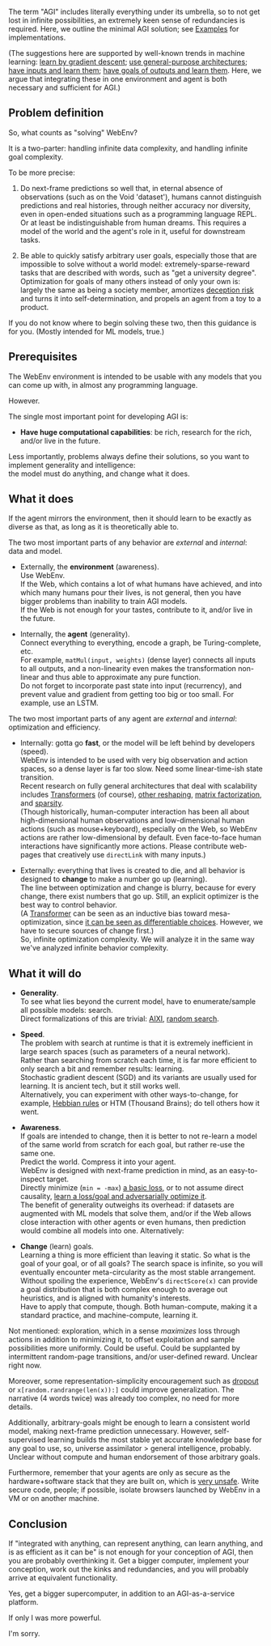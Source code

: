 The term "AGI" includes literally everything under its umbrella, so to not get lost in infinite possibilities, an extremely keen sense of redundancies is required. Here, we outline the minimal AGI solution; see [Examples](../examples/README.md) for implementations.

(The suggestions here are supported by well-known trends in machine learning: [learn by gradient descent](https://en.wikipedia.org/wiki/Gradient_descent); [use general-purpose architectures](https://deepmind.com/blog/article/building-architectures-that-can-handle-the-worlds-data); [have inputs and ](https://ai.facebook.com/blog/self-supervised-learning-the-dark-matter-of-intelligence/)[learn them](https://openai.com/blog/gpt-3-apps/); [have goals of outputs and ](https://deepmind.com/blog/article/alphazero-shedding-new-light-grand-games-chess-shogi-and-go)[learn ](https://deepmind.com/blog/article/generally-capable-agents-emerge-from-open-ended-play)[them](https://deepmind.com/blog/article/learning-through-human-feedback). Here, we argue that integrating these in one environment and agent is both necessary and sufficient for AGI.)

## Problem definition

So, what counts as "solving" WebEnv?

It is a two-parter: handling infinite data complexity, and handling infinite goal complexity.

To be more precise:

1. Do next-frame predictions so well that, in eternal absence of observations (such as on the Void 'dataset'), humans cannot distinguish predictions and real histories, through neither accuracy nor diversity, even in open-ended situations such as a programming language REPL. Or at least be indistinguishable from human dreams. This requires a model of the world and the agent's role in it, useful for downstream tasks.

2. Be able to quickly satisfy arbitrary user goals, especially those that are impossible to solve without a world model: extremely-sparse-reward tasks that are described with words, such as "get a university degree". Optimization for goals of many others instead of only your own is: largely the same as being a society member, amortizes [deception risk](https://arxiv.org/abs/1906.01820) and turns it into self-determination, and propels an agent from a toy to a product.

If you do not know where to begin solving these two, then this guidance is for you. (Mostly intended for ML models, true.)

## Prerequisites

The WebEnv environment is intended to be usable with any models that you can come up with, in almost any programming language.

However.

The single most important point for developing AGI is:

- **Have huge computational capabilities**: be rich, research for the rich, and/or live in the future.

Less importantly, problems always define their solutions, so you want to implement generality and intelligence:    
the model must do anything, and change what it does.

## What it does

If the agent mirrors the environment, then it should learn to be exactly as diverse as that, as long as it is theoretically able to.

The two most important parts of any behavior are *external* and *internal*: data and model.

- Externally, the **environment** (awareness).    
Use WebEnv.    
If the Web, which contains a lot of what humans have achieved, and into which many humans pour their lives, is not general, then you have bigger problems than inability to train AGI models.    
If the Web is not enough for your tastes, contribute to it, and/or live in the future.

- Internally, the **agent** (generality).    
Connect everything to everything, encode a graph, be Turing-complete, etc.    
For example, `matMul(input, weights)` (dense layer) connects all inputs to all outputs, and a non-linearity even makes the transformation non-linear and thus able to approximate any pure function.    
Do not forget to incorporate past state into input (recurrency), and prevent value and gradient from getting too big or too small. For example, use an LSTM.

The two most important parts of any agent are *external* and *internal*: optimization and efficiency.

- Internally: gotta go **fast**, or the model will be left behind by developers (speed).    
WebEnv is intended to be used with very big observation and action spaces, so a dense layer is far too slow. Need some linear-time-ish state transition.    
Recent research on fully general architectures that deal with scalability includes [Transformers](https://arxiv.org/abs/2103.03206) (of course), [other reshaping](../examples/Python/ldl.py), [matrix factorization](https://arxiv.org/pdf/2010.04196.pdf), and [sparsity](https://arxiv.org/abs/2102.01732).    
(Though historically, human-computer interaction has been all about high-dimensional human observations and low-dimensional human actions (such as mouse+keyboard), especially on the Web, so WebEnv actions are rather low-dimensional by default. Even face-to-face human interactions have significantly more actions. Please contribute web-pages that creatively use `directLink` with many inputs.)

- Externally: everything that lives is created to die, and all behavior is designed to **change** to make a number go up (learning).    
The line between optimization and change is blurry, because for every change, there exist numbers that go up. Still, an explicit optimizer is the best way to control behavior.    
(A [Transformer](https://arxiv.org/abs/2103.03206) can be seen as an inductive bias toward mesa-optimization, since [it can be seen as differentiable choices](https://antipurity.github.io/conceptual#tutorial%20softmax). However, we have to secure sources of change first.)    
So, infinite optimization complexity. We will analyze it in the same way we've analyzed infinite behavior complexity.

## What it will do

- **Generality**.    
To see what lies beyond the current model, have to enumerate/sample all possible models: search.    
Direct formalizations of this are trivial: [AIXI](http://www.hutter1.net/ai/uaibook.htm), [random search](https://en.wikipedia.org/wiki/Random_search).

- **Speed**.    
The problem with search at runtime is that it is extremely inefficient in large search spaces (such as parameters of a neural network).    
Rather than searching from scratch each time, it is far more efficient to only search a bit and remember results: learning.    
Stochastic gradient descent (SGD) and its variants are usually used for learning. It is ancient tech, but it still works well.    
Alternatively, you can experiment with other ways-to-change, for example, [Hebbian rules](https://en.wikipedia.org/wiki/Generalized_Hebbian_algorithm) or HTM (Thousand Brains); do tell others how it went.

- **Awareness**.    
If goals are intended to change, then it is better to not re-learn a model of the same world from scratch for each goal, but rather re-use the same one.    
Predict the world. Compress it into your agent.    
WebEnv is designed with next-frame prediction in mind, as an easy-to-inspect target.    
Directly minimize (`min = -max`) [a basic loss](https://ml-cheatsheet.readthedocs.io/en/latest/loss_functions.html), or to not assume direct causality, [learn a loss](https://en.wikipedia.org/wiki/Expectation%E2%80%93maximization_algorithm)[/goal and ](https://phillipi.github.io/pix2pix/)[adversarially optimize it](https://keras.io/examples/rl/ddpg_pendulum/).    
The benefit of generality outweighs its overhead: if datasets are augmented with ML models that solve them, and/or if the Web allows close interaction with other agents or even humans, then prediction would combine all models into one. Alternatively:

- **Change** (learn) goals.    
Learning a thing is more efficient than leaving it static. So what is the goal of your goal, or of all goals? The search space is infinite, so you will eventually encounter meta-circularity as the most stable arrangement.    
Without spoiling the experience, WebEnv's `directScore(x)` can provide a goal distribution that is both complex enough to average out heuristics, and is aligned with humanity's interests.    
Have to apply that compute, though. Both human-compute, making it a standard practice, and machine-compute, learning it.

Not mentioned: exploration, which in a sense *maximizes* loss through actions in addition to minimizing it, to offset exploitation and sample possibilities more uniformly. Could be useful. Could be supplanted by intermittent random-page transitions, and/or user-defined reward. Unclear right now.

Moreover, some representation-simplicity encouragement such as [dropout](https://jmlr.org/papers/volume15/srivastava14a/srivastava14a.pdf) or `x[random.randrange(len(x)):]` could improve generalization. The narrative (4 words twice) was already too complex, no need for more details.

Additionally, arbitrary-goals might be enough to learn a consistent world model, making next-frame prediction unnecessary. However, self-supervised learning builds the most stable yet accurate knowledge base for any goal to use, so, universe assimilator > general intelligence, probably. Unclear without compute and human endorsement of those arbitrary goals.

Furthermore, remember that your agents are only as secure as the hardware+software stack that they are built on, which is [very ](https://cromwell-intl.com/cybersecurity/hardware.html)[unsafe](https://owasp.org/www-community/vulnerabilities/). Write secure code, people; if possible, isolate browsers launched by WebEnv in a VM or on another machine.

## Conclusion

If "integrated with anything, can represent anything, can learn anything, and is as efficient as it can be" is not enough for your conception of AGI, then you are probably overthinking it. Get a bigger computer, implement your conception, work out the kinks and redundancies, and you will probably arrive at equivalent functionality.

Yes, get a bigger supercomputer, in addition to an AGI-as-a-service platform.

If only I was more powerful.

I'm sorry.